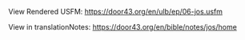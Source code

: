 View Rendered USFM: https://door43.org/en/ulb/ep/06-jos.usfm

View in translationNotes: https://door43.org/en/bible/notes/jos/home
